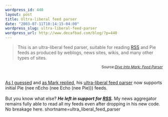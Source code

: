 ```yaml
--- 
wordpress_id: 440
layout: post
title: Ultra-liberal feed parser
date: "2003-07-11T10:14:15-04:00"
wordpress_slug: ultra-liberal-feed-parser
wordpress_url: http://www.decafbad.com/blog/?p=440
---
```

<blockquote cite="http://diveintomark.org/projects/feed_parser/">
This is an ultra-liberal feed parser, suitable for reading <a href="http://www.decafbad.com/twiki/bin/view/Main/RSS">RSS</a> and
Pie feeds as produced by weblogs, news sites, wikis, and many other
types of sites.
</blockquote>
<div class="credit" align="right"><small>Source:<cite><a href="http://diveintomark.org/projects/feed_parser/">Dive Into Mark: Feed Parser</a></cite></small></div>
<br /><br />
<a href="http://www.decafbad.com/blog/geek/syndications_formats.html" target="_top">As I guessed</a> and
<a href="http://www.decafbad.com/comments/geek/syndications_formats/#comment-aoegfagobioobcb" target="_top">as Mark replied</a>,
his <a href="http://diveintomark.org/projects/feed_parser/" target="_top">ultra-liberal feed parser</a> now
supports initial Pie (nee nEcho (nee Echo (nee Pie))) feeds.
<br /><br />
But you know what else?  <b><i>He left in support for <a href="http://www.decafbad.com/twiki/bin/view/Main/RSS">RSS</a>.</i></b>  My news
aggregator remains fully able to read all my feeds even after dropping in his
new code.  No breakage here.
<!--more-->
shortname=ultra_liberal_feed_parser

